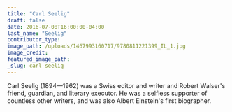 ```yaml
---
title: "Carl Seelig"
draft: false
date: 2016-07-08T16:00:00-04:00
last_name: "Seelig"
contributor_type:
image_path: /uploads/1467993160717/9780811221399_IL_1.jpg
image_credit:
featured_image_path:
_slug: carl-seelig
---
```


Carl Seelig (1894—1962) was a Swiss editor and writer and Robert Walser's friend, guardian, and literary executor. He was a selfless supporter of countless other writers, and was also Albert Einstein's first biographer.

